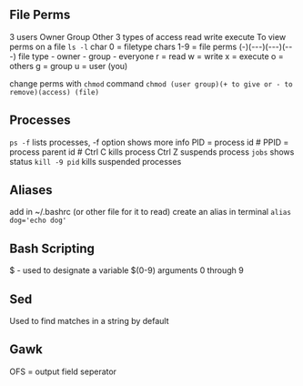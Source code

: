 ## File Perms
3 users
	Owner
	Group
	Other
3 types of access
	read
	write
	execute
To view perms on a file ```ls -l```
char 0 = filetype
chars 1-9 = file perms
(-)(---)(---)(---)
file type - owner - group - everyone
r = read
w = write
x = execute
o = others
g = group
u = user (you)

change perms with ```chmod``` command
```chmod (user group)(+ to give or - to remove)(access) (file)``` 

## Processes
```ps -f``` lists processes, -f option shows more info
PID = process id #
PPID = process parent id #
Ctrl C kills process
Ctrl Z suspends process
```jobs``` shows status
```kill -9 pid``` kills suspended processes
## Aliases
add in ~/.bashrc (or other file for it to read)
create an alias in terminal ```alias dog='echo dog'```

## Bash Scripting
$ - used to designate a variable
$(0-9) arguments 0 through 9


## Sed
Used to find matches in a string
by default 

## Gawk
OFS = output field seperator